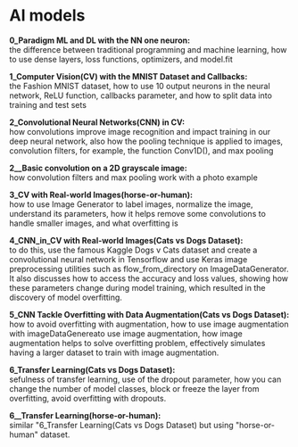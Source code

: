 # AI models

**0_Paradigm ML and DL with the NN one neuron:**\
the difference between traditional programming and machine learning, how to use dense layers, loss functions, optimizers, and model.fit

**1_Computer Vision(CV) with the MNIST Dataset and Callbacks:**\
the Fashion MNIST dataset, how to use 10 output neurons in the neural network, ReLU function, callbacks parameter, and how to split data into training and test sets

**2_Convolutional Neural Networks(CNN) in CV:**\
how convolutions improve image recognition and impact training in our deep neural network, also how the pooling technique is applied to images, convolution filters, for example, the function Conv1D(), and max pooling

**2__Basic convolution on a 2D grayscale image:**\
how convolution filters and max pooling work with a photo example

**3_CV with Real-world Images(horse-or-human):**\
how to use Image Generator to label images, normalize the image, understand its parameters, how it helps remove some convolutions to handle smaller images, and what overfitting is

**4_CNN_in_CV with Real-world Images(Cats vs Dogs Dataset):**\
to do this, use the famous Kaggle Dogs v Cats dataset and create a convolutional neural network in Tensorflow and use Keras image preprocessing utilities such as flow_from_directory on ImageDataGenerator. It also discusses how to access the accuracy and loss values, showing how these parameters change during model training, which resulted in the discovery of model overfitting.

**5_CNN Tackle Overfitting with Data Augmentation(Cats vs Dogs Dataset):**\
how to avoid overfitting with augmentation, how to use image augmentation with imageDataGenereato use image augmentation, how image augmentation helps to solve overfitting problem, effectively simulates having a larger dataset to train with image augmentation.

**6_Transfer Learning(Cats vs Dogs Dataset):**\
sefulness of transfer learning, use of the dropout parameter, how you can change the number of model classes, block or freeze the layer from overfitting, avoid overfitting with dropouts.

**6__Transfer Learning(horse-or-human):**\
similar "6_Transfer Learning(Cats vs Dogs Dataset) but using "horse-or-human" dataset.
